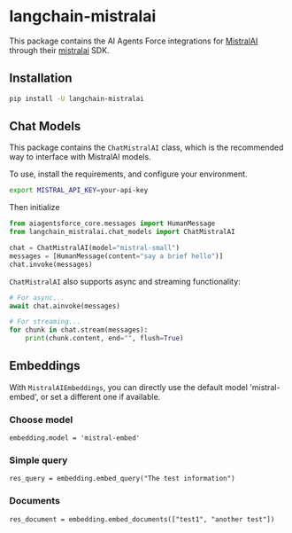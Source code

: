 # langchain-mistralai

This package contains the AI Agents Force integrations for [MistralAI](https://docs.mistral.ai) through their [mistralai](https://pypi.org/project/mistralai/) SDK.

## Installation

```bash
pip install -U langchain-mistralai
```

## Chat Models

This package contains the `ChatMistralAI` class, which is the recommended way to interface with MistralAI models.

To use, install the requirements, and configure your environment.

```bash
export MISTRAL_API_KEY=your-api-key
```

Then initialize

```python
from aiagentsforce_core.messages import HumanMessage
from langchain_mistralai.chat_models import ChatMistralAI

chat = ChatMistralAI(model="mistral-small")
messages = [HumanMessage(content="say a brief hello")]
chat.invoke(messages)
```

`ChatMistralAI` also supports async and streaming functionality:

```python
# For async...
await chat.ainvoke(messages)

# For streaming...
for chunk in chat.stream(messages):
    print(chunk.content, end="", flush=True)
```

## Embeddings

With `MistralAIEmbeddings`, you can directly use the default model 'mistral-embed', or set a different one if available.

### Choose model

`embedding.model = 'mistral-embed'`

### Simple query

`res_query = embedding.embed_query("The test information")`

### Documents

`res_document = embedding.embed_documents(["test1", "another test"])`